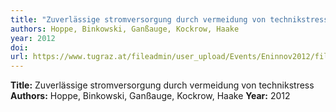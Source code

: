 ```yaml
---
title: "Zuverlässige stromversorgung durch vermeidung von technikstress"
authors: Hoppe, Binkowski, Ganßauge, Kockrow, Haake
year: 2012
doi: 
url: https://www.tugraz.at/fileadmin/user_upload/Events/Eninnov2012/files/lf/LF_Hoppe.pdf
---
```

**Title:** Zuverlässige stromversorgung durch vermeidung von technikstress
**Authors:** Hoppe, Binkowski, Ganßauge, Kockrow, Haake
**Year:** 2012